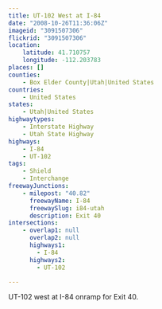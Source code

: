 ```yaml
---
title: UT-102 West at I-84
date: "2008-10-26T11:36:06Z"
imageid: "3091507306"
flickrid: "3091507306"
location:
    latitude: 41.710757
    longitude: -112.203783
places: []
counties:
    - Box Elder County|Utah|United States
countries:
    - United States
states:
    - Utah|United States
highwaytypes:
    - Interstate Highway
    - Utah State Highway
highways:
    - I-84
    - UT-102
tags:
    - Shield
    - Interchange
freewayJunctions:
    - milepost: "40.82"
      freewayName: I-84
      freewaySlug: i84-utah
      description: Exit 40
intersections:
    - overlap1: null
      overlap2: null
      highways1:
        - I-84
      highways2:
        - UT-102

---
```

UT-102 west at I-84 onramp for Exit 40.